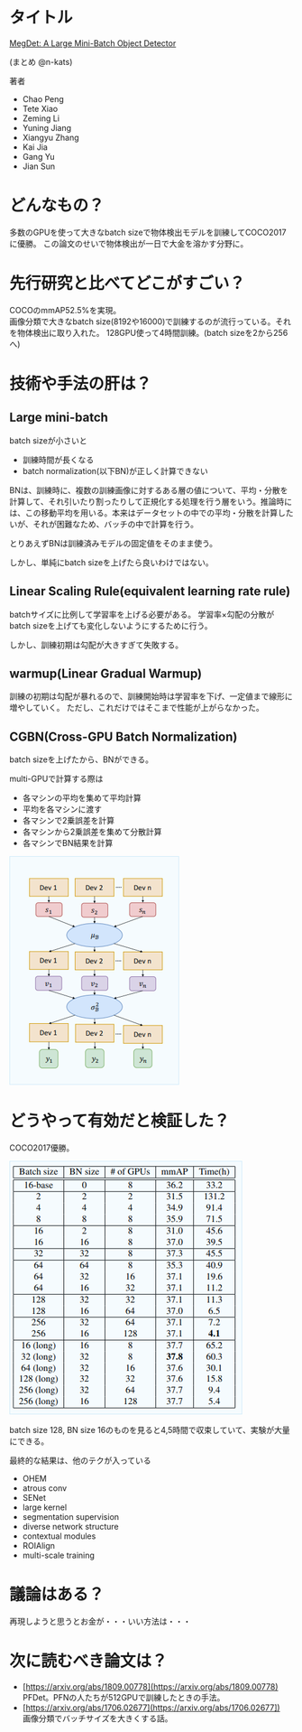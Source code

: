 # タイトル
[MegDet: A Large Mini-Batch Object Detector](https://arxiv.org/abs/1711.07240)

(まとめ @n-kats)

著者
* Chao Peng
* Tete Xiao
* Zeming Li
* Yuning Jiang
* Xiangyu Zhang
* Kai Jia
* Gang Yu
* Jian Sun


# どんなもの？
多数のGPUを使って大きなbatch sizeで物体検出モデルを訓練してCOCO2017に優勝。
この論文のせいで物体検出が一日で大金を溶かす分野に。

# 先行研究と比べてどこがすごい？
COCOのmmAP52.5%を実現。  
画像分類で大きなbatch size(8192や16000)で訓練するのが流行っている。それを物体検出に取り入れた。
128GPU使って4時間訓練。(batch sizeを2から256へ)

# 技術や手法の肝は？
## Large mini-batch 
batch sizeが小さいと
* 訓練時間が長くなる
* batch normalization(以下BN)が正しく計算できない

BNは、訓練時に、複数の訓練画像に対するある層の値について、平均・分散を計算して、それ引いたり割ったりして正規化する処理を行う層をいう。推論時には、この移動平均を用いる。本来はデータセットの中での平均・分散を計算したいが、それが困難なため、バッチの中で計算を行う。

とりあえずBNは訓練済みモデルの固定値をそのまま使う。

しかし、単純にbatch sizeを上げたら良いわけではない。

## Linear Scaling Rule(equivalent learning rate rule)
batchサイズに比例して学習率を上げる必要がある。
学習率×勾配の分散がbatch sizeを上げても変化しないようにするために行う。

しかし、訓練初期は勾配が大きすぎて失敗する。

## warmup(Linear Gradual Warmup)
訓練の初期は勾配が暴れるので、訓練開始時は学習率を下げ、一定値まで線形に増やしていく。
ただし、これだけではそこまで性能が上がらなかった。

## CGBN(Cross-GPU Batch Normalization)
batch sizeを上げたから、BNができる。

multi-GPUで計算する際は
* 各マシンの平均を集めて平均計算
* 平均を各マシンに渡す
* 各マシンで2乗誤差を計算
* 各マシンから2乗誤差を集めて分散計算
* 各マシンでBN結果を計算

![](megdet_1711.07240/CGBN.png)


# どうやって有効だと検証した？
COCO2017優勝。

![](megdet_1711.07240/compare.png)

batch size 128, BN size 16のものを見ると4,5時間で収束していて、実験が大量にできる。

最終的な結果は、他のテクが入っている
* OHEM
* atrous conv
* SENet
* large kernel
* segmentation supervision
* diverse network structure
* contextual modules
* ROIAlign
* multi-scale training

# 議論はある？
再現しようと思うとお金が・・・いい方法は・・・

# 次に読むべき論文は？
* [https://arxiv.org/abs/1809.00778](https://arxiv.org/abs/1809.00778)  
  PFDet。PFNの人たちが512GPUで訓練したときの手法。
* [https://arxiv.org/abs/1706.02677](https://arxiv.org/abs/1706.02677])  
  画像分類でバッチサイズを大きくする話。
